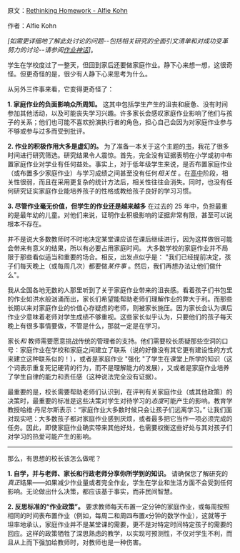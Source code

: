 原文：[Rethinking Homework - Alfie Kohn](https://www.alfiekohn.org/article/rethinking-homework/)

作者：Alfie Kohn

*[如需更详细地了解此处讨论的问题--包括相关研究的全面引文清单和对成功变革努力的讨论--请参阅[作业神话](https://www.alfiekohn.org/homework-myth/)]*。

学生在学校度过了一整天，但回到家后还要做家庭作业。静下心来想一想，这很奇怪。但更奇怪的是，很少有人静下心来思考为什么。

从另外三件事来看，它变得更奇怪了：

**1. 家庭作业的负面影响众所周知。** 这其中包括学生产生的沮丧和疲惫、没有时间参加其他活动，以及可能丧失学习兴趣。许多家长会感叹家庭作业影响了他们与孩子的关系；他们也可能不喜欢扮演执行者的角色，担心自己会因为对家庭作业参与不够或参与过多而受到批评。

**2. 作业的积极作用大多是虚幻的。** 为了准备一本关于这个主题的[书](https://www.alfiekohn.org/homework-myth/)，我花了很多时间进行研究筛选。研究结果令人震惊。首先，完全没有证据表明在小学或初中布置家庭作业对学业有任何益处。事实上，对于低年级学生来说，是否布置家庭作业（或布置多少家庭作业）与学习成绩之间甚至没有任何*相关性* 。在[高中](https://www.alfiekohn.org/blogs/homework-unnecessary-evil-surprising-findings-new-research/)阶段，相关性很弱，而且在采用更复杂的统计方法后，相关性往往会消失。同时，也没有任何研究证实家庭作业能培养孩子的性格或教给孩子良好的学习习惯。

**3. 尽管作业毫无价值，但学生的作业还是越来越多** 在过去的 25 年中，负担最重的是最年幼的儿童。对他们来说，证明作业积极影响的证据非常有限，甚至可以说根本不存在。

并不是说大多数教师时不时地决定某堂课应该在课后继续进行，因为这样做很可能会带来有意义的结果，所以有必要占用家庭时间。 大多数学校的家庭作业并不局限于那些看似适当和重要的场合。相反，出发点似乎是： "我们已经提前决定，孩子们每天晚上（或每周几次）都要做*某件事* 。然后，我们再想办法让他们做什么"。

我从全国各地无数的人那里听到了关于家庭作业带来的沮丧感。看着孩子们书包里的作业如洪水般汹涌而出，家长们希望能帮助老师们理解作业的弊大于利。而那些长期以来对家庭作业的价值心存疑虑的老师，则被家长施压。因为家长会认为课后作业少意味着老师对学生成绩不够重视。这些家长似乎认为，只要他们的孩子每天晚上有很多事情要做，不管是什么，那就一定是在学习。

家长*和* 教师需要愿意挑战传统的管理者的支持。他们需要校长质疑那些空洞的口号：家庭作业在学校和家庭之间建立了联系（说的好像没有其它更有建设性的方式来建立这种联系似的！），或者是家庭作业 "强化 "了学生在课堂上所学的知识（这个词表示重复死记硬背的行为，而不是理解能力的发展），又或者是家庭作业培养了学生自律的能力和责任感（这种说法完全没有证据）。

最重要的是，校长需要帮助老师们认识到，在评判有关家庭作业（或其他政策）的决策时，最重要的标准是这些决策对学生对待学习的*态度*可能产生的影响。教育学教授哈维·丹尼尔斯表示：“家庭作业大多数时候只会让孩子们远离学习。” 让我们面对现实吧：大多数孩子都对家庭作业感到厌烦，或者最多把它当作一项必须完成的任务。因此，即使家庭作业确实带来其他好处，也需要权衡这些好处与其对孩子们对学习的热爱可能产生的影响。

---

那么，有思想的校长该怎么做呢？

**1. 自学，并与老师、家长和行政老师分享你所学到的知识。** 请确保您了解研究的*真正*结果——如果减少作业量或者完全作业，学生在学业和生活方面不会受到任何影响。无论做出什么决策，都应该基于事实，而非民间智慧。

**2. 反思标准的“作业政策”。** 要求教师每天布置一定分钟的家庭作业，或每周按照相同的时间表布置作业（例如，每周二和周四布置*x*分钟的数学作业），这就等于坦率地承认，家庭作业并不是某堂课的需要，更不是对特定时间特定孩子的需要的回应。这样的政策牺牲了深思熟虑的教学，以实现可预测性，不仅对学生不利，而且从上而下强加给教师时，对教师也是一种伤害。
